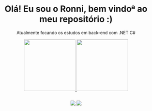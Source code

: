 
<h1 align='center'>
 Olá! Eu sou o Ronni, bem vindoª ao meu repositório :)
</h1>

<p align='center'>
  Atualmente focando os estudos em back-end com .NET C#
</p>


 <div align='center'>
  <a href="https://github.com/RonniSouza">
  <img height="170em" src="https://github-readme-stats.vercel.app/api?username=ronnisouza&show_icons=true&count_private=true&theme=dark&include_all_commits=true"/>
  <img height="170em" src="https://github-readme-stats.vercel.app/api/top-langs/?username=RonniSouza&layout=compact&langs_count=7&theme=dark"/>
</div>
 
 ##
 
 <p align='center'>
  
  <a href="https://www.linkedin.com/in/ronni-souza/">
    <img src="https://img.shields.io/badge/linkedin-%230077B5.svg?&style=for-the-badge&logo=linkedin&logoColor=white" />
  </a>
  <a href="https://instagram.com/ronnisouza">
    <img src="https://img.shields.io/badge/instagram-%23E4405F.svg?&style=for-the-badge&logo=instagram&logoColor=white" />        
  </a>

</p>
 



  
  


